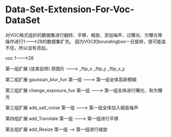 # Data-Set-Extension-For-Voc-DataSet

对VOC格式组织的数据集进行翻转、平移、缩放、添加噪声、过曝光、欠曝光等操作进行1--->28的数据集扩充。
因为VOC的boundingbox一旦旋转，很可能盖不住，所以没有添加。

voc  1--->28

第一组扩展	(该类自带)
原图片 ---> 	_flip_x
			_flip_y
			_flip_x_y

第二组扩展	gaussian_blur_fun
第一组 --->	第一组全体高斯模糊

第三组扩展	change_exposure_fun
第一组 --->	第一组全体进行曝光、和欠曝光

第三组扩展	add_salt_noise
第一组 --->  第一组全体加入椒盐噪声

第四组扩展	add_Translate
第一组 --->	第一组进行平移

第五组扩展	add_Resize
第一组 -->	第一组进行缩放
